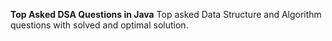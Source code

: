 **Top Asked DSA Questions in Java**
Top asked Data Structure and Algorithm questions with solved and optimal solution.
